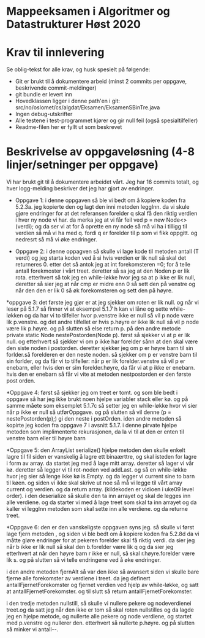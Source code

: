 # Mappeeksamen i Algoritmer og Datastrukturer Høst 2020

# Krav til innlevering

Se oblig-tekst for alle krav, og husk spesielt på følgende:

* Git er brukt til å dokumentere arbeid (minst 2 commits per oppgave, beskrivende commit-meldinger)	
* git bundle er levert inn
* Hovedklassen ligger i denne path'en i git: src/no/oslomet/cs/algdat/Eksamen/EksamenSBinTre.java
* Ingen debug-utskrifter
* Alle testene i test-programmet kjører og gir null feil (også spesialtilfeller)
* Readme-filen her er fyllt ut som beskrevet


# Beskrivelse av oppgaveløsning (4-8 linjer/setninger per oppgave)

Vi har brukt git til å dokumentere arbeidet vårt. Jeg har 16 commits totalt, og hver logg-melding beskriver det jeg har gjort av endringer.

* Oppgave 1: i denne oppgaven så ble vi bedt om å kopiere koden fra 5.2.3a. jeg kopierte den og lagt den inni metoden leggInn. da vi skule gjøre
endringer for at det referansen forelder q skal få den riktig verdien i hver ny node vi har. da merka jeg at vi får feil ved p = new Node<>(verdi);
og da ser vi at for å oprette en ny node så må vi ha i tilligg til verdien så må vi ha med q. fordi q er forelder til p som vi fikk oppgitt.
  og nedresrt så må vi øke endringer.
  
* Oppgave 2: i denne oppagven så skulle vi lage kode til metoden antall (T verdi) og jeg starta koden ved å si hvis verdien er lik null så skal det returneres 0.
etter det så antok jeg at int forekomsteren =0; for å telle antall forekmoster i vårt treet. deretter så sa jeg at den Noden<T> p er lik rota. 
etterhvert så tok jeg en while-løkke hvor jeg sa at p ikke er lik null, deretter så sier jeg at når cmp er midre enn 0 så sett den på venstre
og når den den er lik 0 så øk forekomsteren og sett den på høyre.

*oppgave 3: det første jeg gjør er at jeg sjekker om roten er lik null. og når vi leser på 5.1.7 så finner vi at eksempel 5.1.7 h kan vi låne og
sette while-løkken og da har vi to tilfeller hvor p.venstre ikke er null så vil p node være lik p.venstre. og det andre tilfellet er hvis p.høyre er
ikke lik null så vil p node være lik p.høyre. og på slutten så else return p. 
på den andre metode  private static <T> Node<T> nestePostorden(Node<T> p).  først så sjekker vi at p er lik null. og etterhvert så sjekker vi om p ikke har forelder
sånn at den skal være den siste noden i postorden. deretter sjekker jeg om p er høyre barn til sin forlder.så forelderen er den neste noden. 
 så sjekker om p er venstre barn til sin forlder, og da får vi to tilfeller:
 når p er lik forelder.venstre så vil p er enebarn, eller hvis den er sim forelder.høyre, da får vi at p ikke er enebarn.
 hvis den er enebarn så får vi vite at metoden nestpostorden er den første post orden.
 
 *Oppgave 4: først så sjekker jeg om treet er tomt. og som ble bedt i oppgave så har jeg ikke brukt noen hjelpe variabler stack eller kø.
 og på samme måete som eksemplet 5.1.7c så setter jeg en while-løkke hvor vi sier når p ikke er null så utførOppgave. og på slutten så vil denne 
 (p = nestePostorden(p);) gi den neste i postOrden. iden andre metoden så kopirte jeg koden fra oppgave 7 i avsnitt 5.1.7. i denne pirvate
  hjelpe metoden som implimenterte rekurasjonen, da la vi til at den er enten til venstre barn eller til høyre barn
  
  *Oppgave 5: den ArrayList<T> serialize() hjelpe metoden den skulle enkelt lagre til fil siden er vanskelig å lagre ett binaærttre, og skal isteden
  for lagre i form av array. da startet jeg med å lage mitt array. deretter så lager vi vår kø. deretter så legger vi til rot-noden ved addLast.
  og så en while-løkke hvor jeg sier  så lenge ikke kø is.Empty. og da legger vi current sine to barn til køen. og siden vi ikke skal skrive ut noe
  så må vi legge til vårt array current og verdien. og da return array. (kildekoden er vidioen i uke09 level order). 
  i  den deserialize så skulle den ta inn arrayet og skal de legges inn alle verdiene. og da starter vi med å lage treet som skal ta inn arrayet
  og da kaller vi leggInn metoden som skal sette inn alle verdiene. og da returne treet.
  
  *Oppgave 6: den er den vanskeligste oppgaven syns jeg. så skulle vi først lage fjern metoden , og siden vi ble bedt om å kopiere koden
   fra 5.2.8d da vi måtte gløre endringer for at pekeren forelder skal få riktig verdi. da sier jeg når  b ikke er lik null så skal den b.forelder være lik q
   og  da sier jeg etterhvert at når den høyre barn r ikke er null, så skal r.høyre.forelder være lik s. og på slutten så vi telle  endringene 
   ved å øke endringer. 
   
   i den andre metoden fjernAlt så var den ikke så avansert siden vi skulle bare fjerne alle forekomster av verdiene i treet. da jeg definert 
   antallFjernetForekomster og fjernet verdien ved hjelp av while-løkke, og satt at antallFjernetForekomster. og til slutt så return antallFjernetForekomster.
   
   i den tredje metoden nullstill, så skulle vi nullere pekere og nodeverdienei treet.og da satt jeg når den ikke er tom så skal roten nullstilles
   og da lagde jeg en hjelpe metode, og nullerte alle pekere og node verdiene, og startet med p.venstre og nullerer den. etterhvert så nullerte 
   p.høyre. og på slutten så minker vi antall--.
 